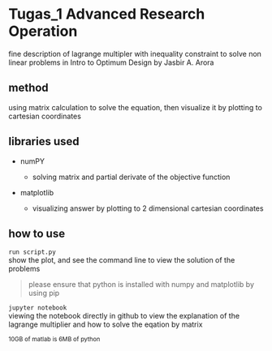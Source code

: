 # Tugas_1 Advanced Research Operation 

fine description of lagrange multipler with inequality constraint to solve non linear problems in Intro to Optimum Design by Jasbir A. Arora

## method 
using matrix calculation to solve the equation, then visualize it by plotting to cartesian coordinates

## libraries used
- numPY
  - solving matrix and partial derivate of the objective function

- matplotlib
  - visualizing answer by plotting to 2 dimensional cartesian coordinates

## how to use 
`run script.py`    
show the plot, and see the command line to view the solution of the problems
> please ensure that python is installed with numpy and matplotlib by using pip   

`jupyter notebook`    
viewing the notebook directly in github to view the explanation of the lagrange multiplier and how to solve the eqation by matrix

<sub>10GB of matlab is 6MB of python</sub>
